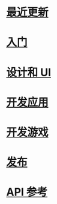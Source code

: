 # [最近更新](whats-new/toc.md)

# [入门](get-started/toc.md)

# [设计和 UI](design/toc.md)

# [开发应用](develop/toc.md)

# [开发游戏](gaming/toc.md)

# [发布](publish/toc.md)

# [API 参考](/uwp/)


